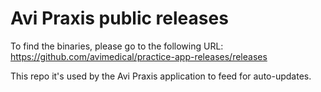 # Avi Praxis public releases

To find the binaries, please go to the following URL: https://github.com/avimedical/practice-app-releases/releases

This repo it's used by the Avi Praxis application to feed for auto-updates.
